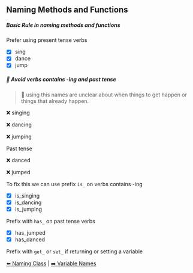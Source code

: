 ## Naming Methods and Functions

##### Basic Rule in naming methods and functions

Prefer using present tense verbs

- [x] sing
- [x] dance
- [x] jump

##### :no_entry_sign: Avoid verbs contains -ing and past tense

> :gem: using this names are unclear about when things to get happen or things that already happen.

:x: singing

:x: dancing

:x: jumping

Past tense

:x: danced

:x: jumped


To fix this we can use prefix `is_` on verbs contains -ing

- [x] is_singing
- [x] is_dancing
- [x] is_jumping

Prefix with `has_` on past tense verbs

- [x] has_jumped
- [x] has_danced

Prefix with `get_` or `set_` if returning or setting a variable


[:arrow_left: Naming Class](/naming-class.md) | [:arrow_right: Variable Names](/variable-names.md)
